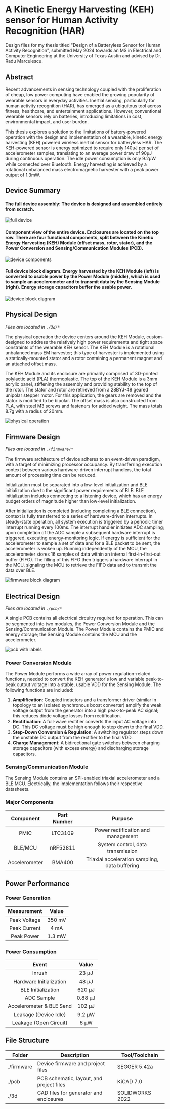 # A Kinetic Energy Harvesting (KEH) sensor for Human Activity Recognition (HAR)
 
Design files for my thesis titled "Design of a Batteryless Sensor for Human Activity Recognition", submitted May 2024 towards an MS in Electrical and Computer Engineering at the University of Texas Austin and advised by Dr. Radu Marculescu.

## Abstract

Recent advancements in sensing technology coupled with the proliferation of
cheap, low power computing have enabled the growing popularity of wearable sensors
in everyday activities. Inertial sensing, particularly for human activity recognition
(HAR), has emerged as a ubiquitous tool across fitness, healthcare, and entertainment
applications. However, conventional wearable sensors rely on batteries, introducing
limitations in cost, environmental impact, and user burden.

This thesis explores a solution to the limitations of battery-powered operation
with the design and implementation of a wearable, kinetic energy harvesting (KEH)
powered wireless inertial sensor for batteryless HAR. The KEH-powered sensor is
energy optimized to require only 140µJ per set of accelerometer samples, translating
to an average power draw of 90µJ during continuous operation. The idle power
consumption is only 9.2µW while connected over Bluetooth. Energy harvesting is
achieved by a rotational unbalanced mass electromagnetic harvester with a peak
power output of 1.3mW.

## Device Summary

#### The full device assembly: The device is designed and assembled entirely from scratch. 

![full device](images/device.png)

#### Component view of the entire device. Enclosures are located on the top row. There are four functional components, split between the Kinetic Energy Harvesting (KEH) Module (offset mass, rotor, stator), and the Power Conversion and Sensing/Communication Modules (PCB).

![device components](images/components.png)

#### Full device block diagram. Energy harvested by the KEH Module (left) is converted to usable power by the Power Module (middle), which is used to sample an accelerometer and to transmit data by the Sensing Module (right). Energy storage capacitors buffer the usable power.

![device block diagram](images/device-block.png)

## Physical Design

*Files are located in `./3d/*`*

The physical operation the device centers around the KEH Module, custom-designed to address the relatively high power requirements and tight space constraints of the wearable KEH sensor. The KEH Module is a rotational unbalanced mass EM harvester; this type of harvester is implemented using a statically-mounted stator and a rotor containing a permanent magnet and an attached offset mass. 

The KEH Module and its enclosure are primarily comprised of 3D-printed polylactic acid (PLA) thermoplastic. The top of the KEH Module is a 3mm acrylic panel, stiffening the assembly and providing stability to the top of the rotor. The stator and rotor are retrieved from a 28BYJ-48 geared unipolar stepper motor. For this application, the gears are removed and the stator is modified to be bipolar. The offset mass is also constructed from PLA, with steel M3 screws and fasteners for added weight. The mass totals 8.7g with a radius of 20mm.

![physical operation](images/generator.png)

## Firmware Design

*Files are located in `./firmware/*`*

The firmware architecture of device adheres to an event-driven paradigm, with a target of minimizing processor occupancy. By transferring execution context between various hardware-driven interrupt handlers, the total amount of processing time can be reduced. 

Initialization must be separated into a low-level initialization and BLE initialization
due to the significant power requirements of BLE: BLE initialization includes connecting to a listening device, which has an energy budget orders of magnitude higher than low-level initialization. 

After initialization is completed (including completing a BLE connection),
context is fully transferred to a series of hardware-driven interrupts. In steady-state
operation, all system execution is triggered by a periodic timer interrupt running every
100ms. The interrupt handler initiates ADC sampling; upon completion of the ADC
sample a subsequent hardware interrupt is triggered, executing energy-monitoring
logic. If energy is sufficient for the accelerometer to sample a set of data and for a
BLE packet to be sent, the accelerometer is woken up. Running independently of the
MCU, the accelerometer stores 16 samples of data within an internal first-in-first-out
buffer (FIFO). The filling of this FIFO then triggers a hardware interrupt in the
MCU, signaling the MCU to retrieve the FIFO data and to transmit the data over
BLE.

![firmware block diagram](images/firmware-block.png)

## Electrical Design

*Files are located in `./pcb/*`*

A single PCB contains all electrical circuitry required for operation. This can be segmented into two modules, the Power Conversion Module and the Sensing/Communication Module. The Power Module contains the PMIC and energy storage; the Sensing Module contains the MCU and the accelerometer. 

![pcb with labels](images/pcb-label.png)

### Power Conversion Module

The Power Module performs a wide array of power regulation-related functions, needed to convert the KEH generator's low and variable peak-to-peak output voltage into a stable, usable VDD for the Sensing Module. The following functions are included:

1. **Amplification**: Coupled inductors and a transformer driver (similar in topology to an isolated synchronous boost converter) amplify the weak voltage output from the generator into a high peak-to-peak AC signal; this reduces diode voltage losses from rectification.
2. **Rectification**: A full-wave rectifier converts the input AC voltage into DC. This DC voltage must be high enough to step down to the final VDD.
3. **Step-Down Conversion & Regulation**: A switching regulator steps down the unstable DC output from the rectifier to the final VDD.
4. **Charge Management**: A bidirectional gate switches between charging storage capacitors (with excess energy) and discharging storage capacitors.

### Sensing/Communication Module

The Sensing Module contains an SPI-enabled triaxial accelerometer and a BLE MCU. Electrically, the implementation follows their respective datasheets.

### Major Components

| **Component** | **Part Number** |                   **Purpose**                  |
|:-------------:|:---------------:|:----------------------------------------------:|
|      PMIC     |     LTC3109     |       Power rectification and management       |
|    BLE/MCU    |     nRF52811    |        System control, data transmission       |
| Accelerometer |      BMA400     | Triaxial acceleration sampling, data buffering |

## Power Performance

### Power Generation

| **Measurement** | **Value** |
|:---------------:|:---------:|
|   Peak Voltage  |   350 mV  |
|   Peak Current  |    4 mA   |
|    Peak Power   |   1.3 mW  |

### Power Consumption

|         **Event**        | **Value** |
|:------------------------:|:---------:|
|          Inrush          |   23 µJ   |
|  Hardware Initialization |   48 µJ   |
|    BLE Initialization    |   620 µJ  |
|        ADC Sample        |  0.88 µJ  |
| Accelerometer & BLE Send |   102 µJ  |
|   Leakage (Device Idle)  |   9.2 µW  |
|  Leakage (Open Circuit)  |    6 µW   |

## File Structure

| **Folder** | **Description**                          | **Tool/Toolchain** |
|------------|------------------------------------------|--------------------|
| ./firmware | Device firmware and project files        | SEGGER 5.42a       |
| ./pcb      | PCB schematic, layout, and project files | KiCAD 7.0          |
| ./3d       | CAD files for generator and enclosures   | SOLIDWORKS 2022    |
